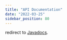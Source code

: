 ```yaml
---
title: "API Documentation"
date: "2022-03-25"
sidebar_position: 80
---
```


redirect to [Javadocs](https://snowplow.github.io/snowplow-java-tracker/index.html?overview-summary.html).
